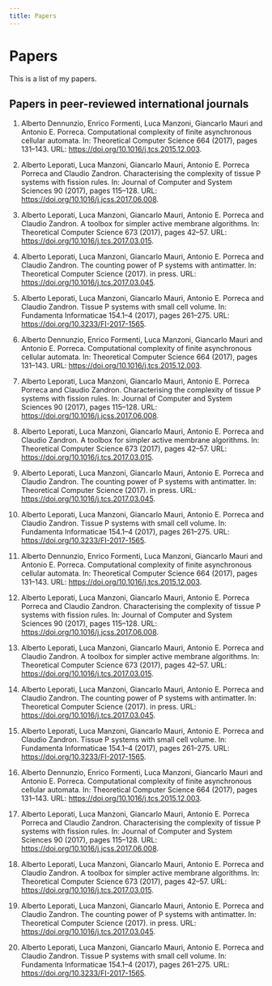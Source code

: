 ```yaml
---
title: Papers
---
```


Papers
======

This is a list of my papers.

Papers in peer-reviewed international journals
----------------------------------------------

1. Alberto Dennunzio, Enrico Formenti, Luca Manzoni, Giancarlo Mauri and Antonio E. Porreca. Computational complexity of finite asynchronous cellular automata. In: Theoretical Computer Science 664 (2017), pages 131–143. URL: <https://doi.org/10.1016/j.tcs.2015.12.003>.

1. Alberto Leporati, Luca Manzoni, Giancarlo Mauri, Antonio E. Porreca Porreca and Claudio Zandron. Characterising the complexity of tissue P systems with fission rules. In: Journal of Computer and System Sciences 90 (2017), pages 115–128. URL: <https://doi.org/10.1016/j.jcss.2017.06.008>.

1. Alberto Leporati, Luca Manzoni, Giancarlo Mauri, Antonio E. Porreca and Claudio Zandron. A toolbox for simpler active membrane algorithms. In: Theoretical Computer Science 673 (2017), pages 42–57. URL: <https://doi.org/10.1016/j.tcs.2017.03.015>.

1. Alberto Leporati, Luca Manzoni, Giancarlo Mauri, Antonio E. Porreca and Claudio Zandron. The counting power of P systems with antimatter. In: Theoretical Computer Science (2017). in press. URL: <https://doi.org/10.1016/j.tcs.2017.03.045>.

1. Alberto Leporati, Luca Manzoni, Giancarlo Mauri, Antonio E. Porreca and Claudio Zandron. Tissue P systems with small cell volume. In: Fundamenta Informaticae 154.1–4 (2017), pages 261–275. URL: <https://doi.org/10.3233/FI-2017-1565>.

1. Alberto Dennunzio, Enrico Formenti, Luca Manzoni, Giancarlo Mauri and Antonio E. Porreca. Computational complexity of finite asynchronous cellular automata. In: Theoretical Computer Science 664 (2017), pages 131–143. URL: <https://doi.org/10.1016/j.tcs.2015.12.003>.

1. Alberto Leporati, Luca Manzoni, Giancarlo Mauri, Antonio E. Porreca Porreca and Claudio Zandron. Characterising the complexity of tissue P systems with fission rules. In: Journal of Computer and System Sciences 90 (2017), pages 115–128. URL: <https://doi.org/10.1016/j.jcss.2017.06.008>.

1. Alberto Leporati, Luca Manzoni, Giancarlo Mauri, Antonio E. Porreca and Claudio Zandron. A toolbox for simpler active membrane algorithms. In: Theoretical Computer Science 673 (2017), pages 42–57. URL: <https://doi.org/10.1016/j.tcs.2017.03.015>.

1. Alberto Leporati, Luca Manzoni, Giancarlo Mauri, Antonio E. Porreca and Claudio Zandron. The counting power of P systems with antimatter. In: Theoretical Computer Science (2017). in press. URL: <https://doi.org/10.1016/j.tcs.2017.03.045>.

1. Alberto Leporati, Luca Manzoni, Giancarlo Mauri, Antonio E. Porreca and Claudio Zandron. Tissue P systems with small cell volume. In: Fundamenta Informaticae 154.1–4 (2017), pages 261–275. URL: <https://doi.org/10.3233/FI-2017-1565>.

1. Alberto Dennunzio, Enrico Formenti, Luca Manzoni, Giancarlo Mauri and Antonio E. Porreca. Computational complexity of finite asynchronous cellular automata. In: Theoretical Computer Science 664 (2017), pages 131–143. URL: <https://doi.org/10.1016/j.tcs.2015.12.003>.

1. Alberto Leporati, Luca Manzoni, Giancarlo Mauri, Antonio E. Porreca Porreca and Claudio Zandron. Characterising the complexity of tissue P systems with fission rules. In: Journal of Computer and System Sciences 90 (2017), pages 115–128. URL: <https://doi.org/10.1016/j.jcss.2017.06.008>.

1. Alberto Leporati, Luca Manzoni, Giancarlo Mauri, Antonio E. Porreca and Claudio Zandron. A toolbox for simpler active membrane algorithms. In: Theoretical Computer Science 673 (2017), pages 42–57. URL: <https://doi.org/10.1016/j.tcs.2017.03.015>.

1. Alberto Leporati, Luca Manzoni, Giancarlo Mauri, Antonio E. Porreca and Claudio Zandron. The counting power of P systems with antimatter. In: Theoretical Computer Science (2017). in press. URL: <https://doi.org/10.1016/j.tcs.2017.03.045>.

1. Alberto Leporati, Luca Manzoni, Giancarlo Mauri, Antonio E. Porreca and Claudio Zandron. Tissue P systems with small cell volume. In: Fundamenta Informaticae 154.1–4 (2017), pages 261–275. URL: <https://doi.org/10.3233/FI-2017-1565>.

1. Alberto Dennunzio, Enrico Formenti, Luca Manzoni, Giancarlo Mauri and Antonio E. Porreca. Computational complexity of finite asynchronous cellular automata. In: Theoretical Computer Science 664 (2017), pages 131–143. URL: <https://doi.org/10.1016/j.tcs.2015.12.003>.

1. Alberto Leporati, Luca Manzoni, Giancarlo Mauri, Antonio E. Porreca Porreca and Claudio Zandron. Characterising the complexity of tissue P systems with fission rules. In: Journal of Computer and System Sciences 90 (2017), pages 115–128. URL: <https://doi.org/10.1016/j.jcss.2017.06.008>.

1. Alberto Leporati, Luca Manzoni, Giancarlo Mauri, Antonio E. Porreca and Claudio Zandron. A toolbox for simpler active membrane algorithms. In: Theoretical Computer Science 673 (2017), pages 42–57. URL: <https://doi.org/10.1016/j.tcs.2017.03.015>.

1. Alberto Leporati, Luca Manzoni, Giancarlo Mauri, Antonio E. Porreca and Claudio Zandron. The counting power of P systems with antimatter. In: Theoretical Computer Science (2017). in press. URL: <https://doi.org/10.1016/j.tcs.2017.03.045>.

1. Alberto Leporati, Luca Manzoni, Giancarlo Mauri, Antonio E. Porreca and Claudio Zandron. Tissue P systems with small cell volume. In: Fundamenta Informaticae 154.1–4 (2017), pages 261–275. URL: <https://doi.org/10.3233/FI-2017-1565>.
